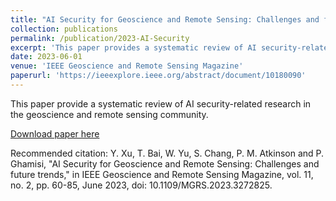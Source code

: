 ```yaml
---
title: "AI Security for Geoscience and Remote Sensing: Challenges and future trends"
collection: publications
permalink: /publication/2023-AI-Security
excerpt: 'This paper provides a systematic review of AI security-related research in the geoscience and remote sensing community.'
date: 2023-06-01
venue: 'IEEE Geoscience and Remote Sensing Magazine'
paperurl: 'https://ieeexplore.ieee.org/abstract/document/10180090'
---
```

This paper provide a systematic review of AI security-related research in the geoscience and remote sensing community.

[Download paper here](https://ieeexplore.ieee.org/abstract/document/10180090)

Recommended citation: Y. Xu, T. Bai, W. Yu, S. Chang, P. M. Atkinson and P. Ghamisi, "AI Security for Geoscience and Remote Sensing: Challenges and future trends," in IEEE Geoscience and Remote Sensing Magazine, vol. 11, no. 2, pp. 60-85, June 2023, doi: 10.1109/MGRS.2023.3272825.